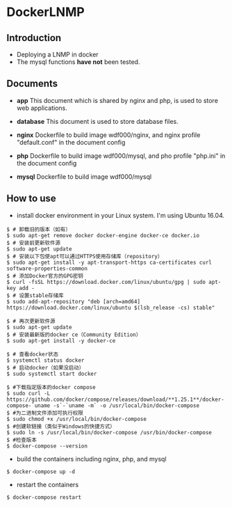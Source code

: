 # DockerLNMP
## Introduction
- Deploying a LNMP in docker
- The mysql functions **have not** been tested.

## Documents
- **app**
This document which is shared by nginx and php, is used to store web applications.

- **database**
This document is used to store database files. 

- **nginx**
Dockerfile to build image wdf000/nginx, and nginx profile "default.conf" in the document config

- **php**
Dockerfile to build image wdf000/mysql, and pho profile "php.ini" in the document config

- **mysql**
Dockerfile to build image wdf000/mysql

## How to use
- install docker environment in your Linux system. I'm using Ubuntu 16.04. 
```
$ # 卸载旧的版本（如有）
$ sudo apt-get remove docker docker-engine docker-ce docker.io
$ # 安装前更新软件源
$ sudo apt-get update
$ # 安装以下包使apt可以通过HTTPS使用存储库（repository）
$ sudo apt-get install -y apt-transport-https ca-certificates curl software-properties-common
$ # 添加Docker官方的GPG密钥
$ curl -fsSL https://download.docker.com/linux/ubuntu/gpg | sudo apt-key add -
$ # 设置stable存储库
$ sudo add-apt-repository "deb [arch=amd64] https://download.docker.com/linux/ubuntu $(lsb_release -cs) stable"

$ # 再次更新软件源
$ sudo apt-get update
$ # 安装最新版的docker ce（Community Edition）
$ sudo apt-get install -y docker-ce

$ # 查看docker状态
$ systemctl status docker
$ # 启动docker（如果没启动）
$ sudo systemctl start docker

$ #下载指定版本的docker compose
$ sudo curl -L https://github.com/docker/compose/releases/download/**1.25.1**/docker-compose-`uname -s`-`uname -m` -o /usr/local/bin/docker-compose
$ #为二进制文件添加可执行权限
$ sudo chmod +x /usr/local/bin/docker-compose
$ #创建软链接（类似于Windows的快捷方式）
$ sudo ln -s /usr/local/bin/docker-compose /usr/bin/docker-compose
$ #检查版本
$ docker-compose --version
```
- build the containers including nginx, php, and mysql
```
$ docker-compose up -d
```
- restart the containers
```
$ docker-compose restart
```
